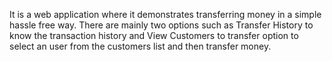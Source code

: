It is a web application where it demonstrates transferring money in a simple hassle free way. There are mainly two options such as Transfer History to know the transaction history and View Customers to transfer option to select an user from the customers list and then transfer money.
